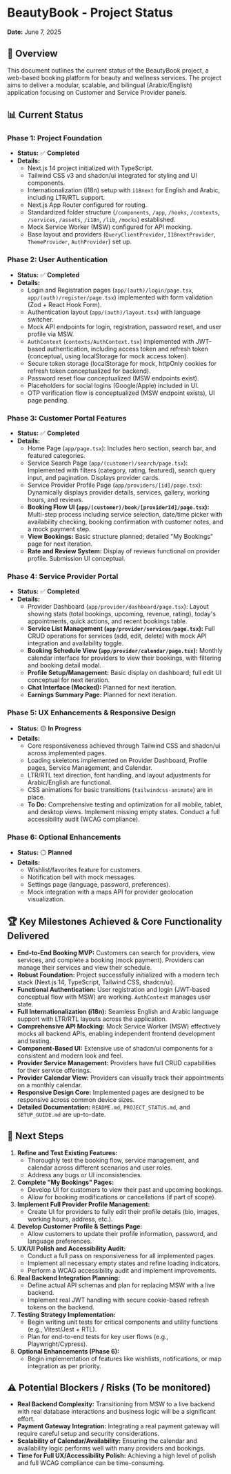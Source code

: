 # BeautyBook - Project Status

**Date:** June 7, 2025

## 🚀 Overview

This document outlines the current status of the BeautyBook project, a web-based booking platform for beauty and wellness services. The project aims to deliver a modular, scalable, and bilingual (Arabic/English) application focusing on Customer and Service Provider panels.

## 📊 Current Status

### Phase 1: Project Foundation
*   **Status:** ✅ **Completed**
*   **Details:**
    *   Next.js 14 project initialized with TypeScript.
    *   Tailwind CSS v3 and shadcn/ui integrated for styling and UI components.
    *   Internationalization (i18n) setup with `i18next` for English and Arabic, including LTR/RTL support.
    *   Next.js App Router configured for routing.
    *   Standardized folder structure (`/components`, `/app`, `/hooks`, `/contexts`, `/services`, `/assets`, `/i18n`, `/lib`, `/mocks`) established.
    *   Mock Service Worker (MSW) configured for API mocking.
    *   Base layout and providers (`QueryClientProvider`, `I18nextProvider`, `ThemeProvider`, `AuthProvider`) set up.

### Phase 2: User Authentication
*   **Status:** ✅ **Completed**
*   **Details:**
    *   Login and Registration pages (`app/(auth)/login/page.tsx`, `app/(auth)/register/page.tsx`) implemented with form validation (Zod + React Hook Form).
    *   Authentication layout (`app/(auth)/layout.tsx`) with language switcher.
    *   Mock API endpoints for login, registration, password reset, and user profile via MSW.
    *   `AuthContext` (`contexts/AuthContext.tsx`) implemented with JWT-based authentication, including access token and refresh token (conceptual, using localStorage for mock access token).
    *   Secure token storage (localStorage for mock, httpOnly cookies for refresh token conceptualized for backend).
    *   Password reset flow conceptualized (MSW endpoints exist).
    *   Placeholders for social logins (Google/Apple) included in UI.
    *   OTP verification flow is conceptualized (MSW endpoint exists), UI page pending.

### Phase 3: Customer Portal Features
*   **Status:** ✅ **Completed**
*   **Details:**
    *   Home Page (`app/page.tsx`): Includes hero section, search bar, and featured categories.
    *   Service Search Page (`app/(customer)/search/page.tsx`): Implemented with filters (category, rating, featured), search query input, and pagination. Displays provider cards.
    *   Service Provider Profile Page (`app/providers/[id]/page.tsx`): Dynamically displays provider details, services, gallery, working hours, and reviews.
    *   **Booking Flow UI (`app/(customer)/book/[providerId]/page.tsx`):** Multi-step process including service selection, date/time picker with availability checking, booking confirmation with customer notes, and a mock payment step.
    *   **View Bookings:** Basic structure planned; detailed "My Bookings" page for next iteration.
    *   **Rate and Review System:** Display of reviews functional on provider profile. Submission UI conceptual.

### Phase 4: Service Provider Portal
*   **Status:** ✅ **Completed**
*   **Details:**
    *   Provider Dashboard (`app/provider/dashboard/page.tsx`): Layout showing stats (total bookings, upcoming, revenue, rating), today's appointments, quick actions, and recent bookings table.
    *   **Service List Management (`app/provider/services/page.tsx`):** Full CRUD operations for services (add, edit, delete) with mock API integration and availability toggle.
    *   **Booking Schedule View (`app/provider/calendar/page.tsx`):** Monthly calendar interface for providers to view their bookings, with filtering and booking detail modal.
    *   **Profile Setup/Management:** Basic display on dashboard; full edit UI conceptual for next iteration.
    *   **Chat Interface (Mocked):** Planned for next iteration.
    *   **Earnings Summary Page:** Planned for next iteration.

### Phase 5: UX Enhancements & Responsive Design
*   **Status:** 🟡 **In Progress**
*   **Details:**
    *   Core responsiveness achieved through Tailwind CSS and shadcn/ui across implemented pages.
    *   Loading skeletons implemented on Provider Dashboard, Profile pages, Service Management, and Calendar.
    *   LTR/RTL text direction, font handling, and layout adjustments for Arabic/English are functional.
    *   CSS animations for basic transitions (`tailwindcss-animate`) are in place.
    *   **To Do:** Comprehensive testing and optimization for all mobile, tablet, and desktop views. Implement missing empty states. Conduct a full accessibility audit (WCAG compliance).

### Phase 6: Optional Enhancements
*   **Status:** ⚪ **Planned**
*   **Details:**
    *   Wishlist/favorites feature for customers.
    *   Notification bell with mock messages.
    *   Settings page (language, password, preferences).
    *   Mock integration with a maps API for provider geolocation visualization.

## 🏆 Key Milestones Achieved & Core Functionality Delivered

*   **End-to-End Booking MVP:** Customers can search for providers, view services, and complete a booking (mock payment). Providers can manage their services and view their schedule.
*   **Robust Foundation:** Project successfully initialized with a modern tech stack (Next.js 14, TypeScript, Tailwind CSS, shadcn/ui).
*   **Functional Authentication:** User registration and login (JWT-based conceptual flow with MSW) are working. `AuthContext` manages user state.
*   **Full Internationalization (i18n):** Seamless English and Arabic language support with LTR/RTL layouts across the application.
*   **Comprehensive API Mocking:** Mock Service Worker (MSW) effectively mocks all backend APIs, enabling independent frontend development and testing.
*   **Component-Based UI:** Extensive use of shadcn/ui components for a consistent and modern look and feel.
*   **Provider Service Management:** Providers have full CRUD capabilities for their service offerings.
*   **Provider Calendar View:** Providers can visually track their appointments on a monthly calendar.
*   **Responsive Design Core:** Implemented pages are designed to be responsive across common device sizes.
*   **Detailed Documentation:** `README.md`, `PROJECT_STATUS.md`, and `SETUP_GUIDE.md` are up-to-date.

## 🎯 Next Steps

1.  **Refine and Test Existing Features:**
    *   Thoroughly test the booking flow, service management, and calendar across different scenarios and user roles.
    *   Address any bugs or UI inconsistencies.
2.  **Complete "My Bookings" Pages:**
    *   Develop UI for customers to view their past and upcoming bookings.
    *   Allow for booking modifications or cancellations (if part of scope).
3.  **Implement Full Provider Profile Management:**
    *   Create UI for providers to fully edit their profile details (bio, images, working hours, address, etc.).
4.  **Develop Customer Profile & Settings Page:**
    *   Allow customers to update their profile information, password, and language preferences.
5.  **UX/UI Polish and Accessibility Audit:**
    *   Conduct a full pass on responsiveness for all implemented pages.
    *   Implement all necessary empty states and refine loading indicators.
    *   Perform a WCAG accessibility audit and implement improvements.
6.  **Real Backend Integration Planning:**
    *   Define actual API schemas and plan for replacing MSW with a live backend.
    *   Implement real JWT handling with secure cookie-based refresh tokens on the backend.
7.  **Testing Strategy Implementation:**
    *   Begin writing unit tests for critical components and utility functions (e.g., Vitest/Jest + RTL).
    *   Plan for end-to-end tests for key user flows (e.g., Playwright/Cypress).
8.  **Optional Enhancements (Phase 6):**
    *   Begin implementation of features like wishlists, notifications, or map integration as per priority.

## ⚠️ Potential Blockers / Risks (To be monitored)

*   **Real Backend Complexity:** Transitioning from MSW to a live backend with real database interactions and business logic will be a significant effort.
*   **Payment Gateway Integration:** Integrating a real payment gateway will require careful setup and security considerations.
*   **Scalability of Calendar/Availability:** Ensuring the calendar and availability logic performs well with many providers and bookings.
*   **Time for Full UX/Accessibility Polish:** Achieving a high level of polish and full WCAG compliance can be time-consuming.
